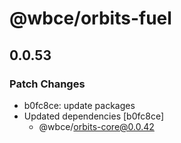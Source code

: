 # @wbce/orbits-fuel

## 0.0.53

### Patch Changes

- b0fc8ce: update packages
- Updated dependencies [b0fc8ce]
    - @wbce/orbits-core@0.0.42
